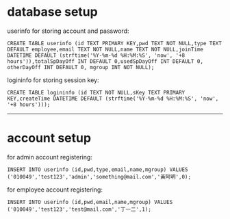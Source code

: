 # database setup
userinfo for storing account and password:

`CREATE TABLE userinfo (id TEXT PRIMARY KEY,pwd TEXT NOT NULL,type TEXT DEFAULT employee,email TEXT NOT NULL,name TEXT NOT NULL,joinTime DATETIME DEFAULT (strftime('%Y-%m-%d %H:%M:%S', 'now', '+8 hours')),totalSpDayOff INT DEFAULT 0,usedSpDayOff INT DEFAULT 0, otherDayOff INT DEFAULT 0, mgroup INT NOT NULL);`

logininfo for storing session key:

`CREATE TABLE logininfo (id TEXT NOT NULL,sKey TEXT PRIMARY KEY,createTime DATETIME DEFAULT (strftime('%Y-%m-%d %H:%M:%S', 'now', '+8 hours')));`
<!-- forget password db:
`CREATE TABLE logininfo (id TEXT PRIMARY KEY,createTime DATETIME DEFAULT datetime('now','+1 hour'))` -->
---
# account setup

for admin account registering:
<!-- FIXME -->
`INSERT INTO userinfo (id,pwd,type,email,name,mgroup) VALUES ('010049','test123','admin','something@mail.com','黃阿明',0);`


for employee account registering:
<!-- FIXME -->
`INSERT INTO userinfo (id,pwd,email,name,mgroup) VALUES ('010049','test123','test@mail.com','丁一二',1);`